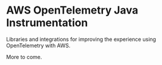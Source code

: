 # AWS OpenTelemetry Java Instrumentation

Libraries and integrations for improving the experience using OpenTelemetry
with AWS.

More to come.
